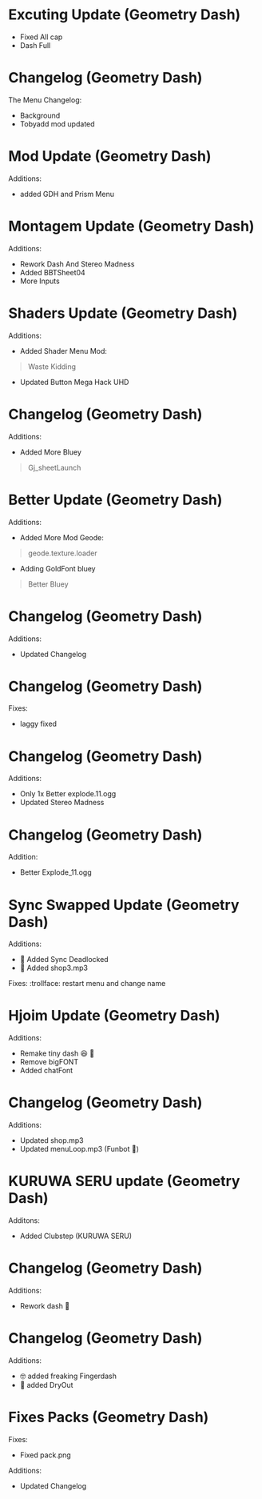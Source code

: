 # Excuting Update (Geometry Dash)
- Fixed All cap
- Dash Full

# Changelog (Geometry Dash)
The Menu Changelog:
- Background
- Tobyadd mod updated

# Mod Update (Geometry Dash)
Additions:
- added GDH and Prism Menu

# Montagem Update (Geometry Dash)
Additions:
- Rework Dash And Stereo Madness
- Added BBTSheet04
- More Inputs

# Shaders Update (Geometry Dash)
Additions:
- Added Shader Menu Mod:
> Waste
Kidding

- Updated Button Mega Hack UHD

# Changelog (Geometry Dash)
Additions:
- Added More Bluey
> Gj_sheetLaunch

# Better Update (Geometry Dash)
Additions:
- Added More Mod Geode:
> geode.texture.loader

- Adding GoldFont bluey
> Better Bluey

# Changelog (Geometry Dash)
Additions:
- Updated Changelog

# Changelog (Geometry Dash)
Fixes:
- laggy fixed

# Changelog (Geometry Dash)
Additions:
- Only 1x Better explode.11.ogg
- Updated Stereo Madness

# Changelog (Geometry Dash)
Addition:
- Better Explode_11.ogg

# Sync Swapped Update (Geometry Dash)
Additions:
- 🦅 Added Sync Deadlocked
- 🦅 Added shop3.mp3

Fixes:
:trollface: restart menu and change name

# Hjoim Update (Geometry Dash)
Additions:
- Remake tiny dash 😆 🦅
- Remove bigFONT
- Added chatFont

# Changelog (Geometry Dash)
Additions:
- Updated shop.mp3
- Updated menuLoop.mp3 (Funbot :eagle:)

# KURUWA SERU update (Geometry Dash)
Additons:
- Added Clubstep (KURUWA SERU)

# Changelog (Geometry Dash)
Additions:
- Rework dash 🦅

# Changelog (Geometry Dash)
Additions:
- :nerd_face: added freaking Fingerdash
- :eagle: added DryOut

# Fixes Packs (Geometry Dash)
Fixes:
- Fixed pack.png

Additions:
- Updated Changelog
